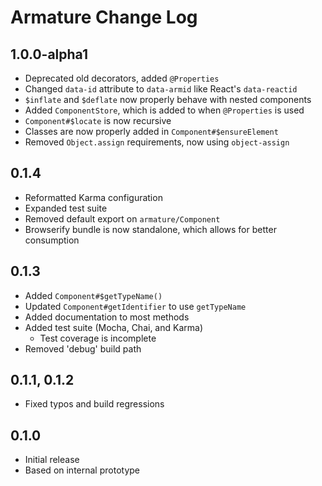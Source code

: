# Armature Change Log

## 1.0.0-alpha1
- Deprecated old decorators, added `@Properties`
- Changed `data-id` attribute to `data-armid` like React's `data-reactid`
- `$inflate` and `$deflate` now properly behave with nested components
- Added `ComponentStore`, which is added to when `@Properties` is used
- `Component#$locate` is now recursive
- Classes are now properly added in `Component#$ensureElement`
- Removed `Object.assign` requirements, now using `object-assign`

## 0.1.4
- Reformatted Karma configuration
- Expanded test suite
- Removed default export on `armature/Component`
- Browserify bundle is now standalone, which allows for better consumption

## 0.1.3
- Added `Component#$getTypeName()`
- Updated `Component#getIdentifier` to use `getTypeName`
- Added documentation to most methods
- Added test suite (Mocha, Chai, and Karma)
	- Test coverage is incomplete
- Removed 'debug' build path

## 0.1.1, 0.1.2
- Fixed typos and build regressions

## 0.1.0
- Initial release
- Based on internal prototype